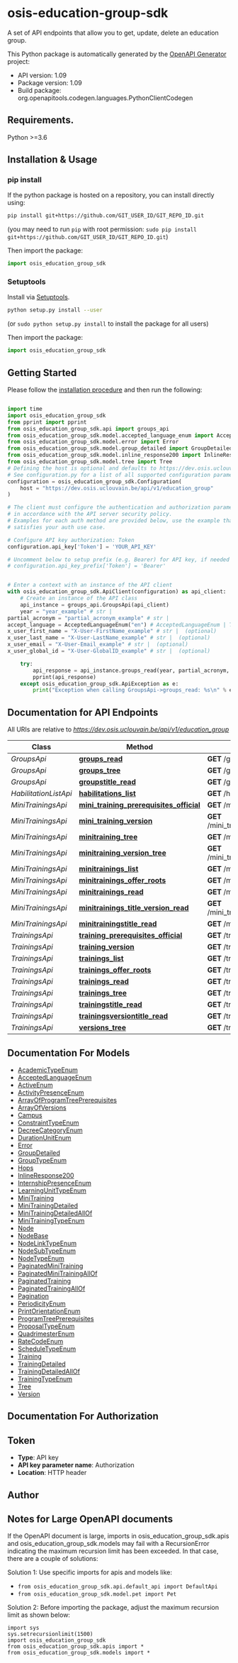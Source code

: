 # osis-education-group-sdk
A set of API endpoints that allow you to get, update, delete an education group.

This Python package is automatically generated by the [OpenAPI Generator](https://openapi-generator.tech) project:

- API version: 1.09
- Package version: 1.09
- Build package: org.openapitools.codegen.languages.PythonClientCodegen

## Requirements.

Python >=3.6

## Installation & Usage
### pip install

If the python package is hosted on a repository, you can install directly using:

```sh
pip install git+https://github.com/GIT_USER_ID/GIT_REPO_ID.git
```
(you may need to run `pip` with root permission: `sudo pip install git+https://github.com/GIT_USER_ID/GIT_REPO_ID.git`)

Then import the package:
```python
import osis_education_group_sdk
```

### Setuptools

Install via [Setuptools](http://pypi.python.org/pypi/setuptools).

```sh
python setup.py install --user
```
(or `sudo python setup.py install` to install the package for all users)

Then import the package:
```python
import osis_education_group_sdk
```

## Getting Started

Please follow the [installation procedure](#installation--usage) and then run the following:

```python

import time
import osis_education_group_sdk
from pprint import pprint
from osis_education_group_sdk.api import groups_api
from osis_education_group_sdk.model.accepted_language_enum import AcceptedLanguageEnum
from osis_education_group_sdk.model.error import Error
from osis_education_group_sdk.model.group_detailed import GroupDetailed
from osis_education_group_sdk.model.inline_response200 import InlineResponse200
from osis_education_group_sdk.model.tree import Tree
# Defining the host is optional and defaults to https://dev.osis.uclouvain.be/api/v1/education_group
# See configuration.py for a list of all supported configuration parameters.
configuration = osis_education_group_sdk.Configuration(
    host = "https://dev.osis.uclouvain.be/api/v1/education_group"
)

# The client must configure the authentication and authorization parameters
# in accordance with the API server security policy.
# Examples for each auth method are provided below, use the example that
# satisfies your auth use case.

# Configure API key authorization: Token
configuration.api_key['Token'] = 'YOUR_API_KEY'

# Uncomment below to setup prefix (e.g. Bearer) for API key, if needed
# configuration.api_key_prefix['Token'] = 'Bearer'


# Enter a context with an instance of the API client
with osis_education_group_sdk.ApiClient(configuration) as api_client:
    # Create an instance of the API class
    api_instance = groups_api.GroupsApi(api_client)
    year = "year_example" # str | 
partial_acronym = "partial_acronym_example" # str | 
accept_language = AcceptedLanguageEnum("en") # AcceptedLanguageEnum | The header advertises which languages the client is able to understand, and which locale variant is preferred. (By languages, we mean natural languages, such as English, and not programming languages.)  (optional)
x_user_first_name = "X-User-FirstName_example" # str |  (optional)
x_user_last_name = "X-User-LastName_example" # str |  (optional)
x_user_email = "X-User-Email_example" # str |  (optional)
x_user_global_id = "X-User-GlobalID_example" # str |  (optional)

    try:
        api_response = api_instance.groups_read(year, partial_acronym, accept_language=accept_language, x_user_first_name=x_user_first_name, x_user_last_name=x_user_last_name, x_user_email=x_user_email, x_user_global_id=x_user_global_id)
        pprint(api_response)
    except osis_education_group_sdk.ApiException as e:
        print("Exception when calling GroupsApi->groups_read: %s\n" % e)
```

## Documentation for API Endpoints

All URIs are relative to *https://dev.osis.uclouvain.be/api/v1/education_group*

Class | Method | HTTP request | Description
------------ | ------------- | ------------- | -------------
*GroupsApi* | [**groups_read**](docs/GroupsApi.md#groups_read) | **GET** /groups/{year}/{partial_acronym} | 
*GroupsApi* | [**groups_tree**](docs/GroupsApi.md#groups_tree) | **GET** /groups/{year}/{partial_acronym}/tree | 
*GroupsApi* | [**groupstitle_read**](docs/GroupsApi.md#groupstitle_read) | **GET** /groups/{year}/{partial_acronym}/title | 
*HabilitationListApi* | [**habilitations_list**](docs/HabilitationListApi.md#habilitations_list) | **GET** /hops/{year} | 
*MiniTrainingsApi* | [**mini_training_prerequisites_official**](docs/MiniTrainingsApi.md#mini_training_prerequisites_official) | **GET** /mini_trainings/{year}/{acronym}/prerequisites | 
*MiniTrainingsApi* | [**mini_training_version**](docs/MiniTrainingsApi.md#mini_training_version) | **GET** /mini_trainings/{year}/{acronym}/versions/{version_name} | 
*MiniTrainingsApi* | [**minitraining_tree**](docs/MiniTrainingsApi.md#minitraining_tree) | **GET** /mini_trainings/{year}/{acronym}/tree | 
*MiniTrainingsApi* | [**minitraining_version_tree**](docs/MiniTrainingsApi.md#minitraining_version_tree) | **GET** /mini_trainings/{year}/{acronym}/versions/{version_name}/tree | 
*MiniTrainingsApi* | [**minitrainings_list**](docs/MiniTrainingsApi.md#minitrainings_list) | **GET** /mini_trainings/ | 
*MiniTrainingsApi* | [**minitrainings_offer_roots**](docs/MiniTrainingsApi.md#minitrainings_offer_roots) | **GET** /mini_trainings/{year}/{acronym}/offer_roots | 
*MiniTrainingsApi* | [**minitrainings_read**](docs/MiniTrainingsApi.md#minitrainings_read) | **GET** /mini_trainings/{year}/{acronym} | 
*MiniTrainingsApi* | [**minitrainings_title_version_read**](docs/MiniTrainingsApi.md#minitrainings_title_version_read) | **GET** /mini_trainings/{year}/{acronym}/versions/{version_name}/title | 
*MiniTrainingsApi* | [**minitrainingstitle_read**](docs/MiniTrainingsApi.md#minitrainingstitle_read) | **GET** /mini_trainings/{year}/{acronym}/title | 
*TrainingsApi* | [**training_prerequisites_official**](docs/TrainingsApi.md#training_prerequisites_official) | **GET** /trainings/{year}/{acronym}/prerequisites | 
*TrainingsApi* | [**training_version**](docs/TrainingsApi.md#training_version) | **GET** /trainings/{year}/{acronym}/versions/{version_name} | 
*TrainingsApi* | [**trainings_list**](docs/TrainingsApi.md#trainings_list) | **GET** /trainings/ | 
*TrainingsApi* | [**trainings_offer_roots**](docs/TrainingsApi.md#trainings_offer_roots) | **GET** /trainings/{year}/{acronym}/offer_roots | 
*TrainingsApi* | [**trainings_read**](docs/TrainingsApi.md#trainings_read) | **GET** /trainings/{year}/{acronym} | 
*TrainingsApi* | [**trainings_tree**](docs/TrainingsApi.md#trainings_tree) | **GET** /trainings/{year}/{acronym}/tree | 
*TrainingsApi* | [**trainingstitle_read**](docs/TrainingsApi.md#trainingstitle_read) | **GET** /trainings/{year}/{acronym}/title | 
*TrainingsApi* | [**trainingsversiontitle_read**](docs/TrainingsApi.md#trainingsversiontitle_read) | **GET** /trainings/{year}/{acronym}/versions/{version_name}/title | 
*TrainingsApi* | [**versions_tree**](docs/TrainingsApi.md#versions_tree) | **GET** /trainings/{year}/{acronym}/versions/{version_name}/tree | 


## Documentation For Models

 - [AcademicTypeEnum](docs/AcademicTypeEnum.md)
 - [AcceptedLanguageEnum](docs/AcceptedLanguageEnum.md)
 - [ActiveEnum](docs/ActiveEnum.md)
 - [ActivityPresenceEnum](docs/ActivityPresenceEnum.md)
 - [ArrayOfProgramTreePrerequisites](docs/ArrayOfProgramTreePrerequisites.md)
 - [ArrayOfVersions](docs/ArrayOfVersions.md)
 - [Campus](docs/Campus.md)
 - [ConstraintTypeEnum](docs/ConstraintTypeEnum.md)
 - [DecreeCategoryEnum](docs/DecreeCategoryEnum.md)
 - [DurationUnitEnum](docs/DurationUnitEnum.md)
 - [Error](docs/Error.md)
 - [GroupDetailed](docs/GroupDetailed.md)
 - [GroupTypeEnum](docs/GroupTypeEnum.md)
 - [Hops](docs/Hops.md)
 - [InlineResponse200](docs/InlineResponse200.md)
 - [InternshipPresenceEnum](docs/InternshipPresenceEnum.md)
 - [LearningUnitTypeEnum](docs/LearningUnitTypeEnum.md)
 - [MiniTraining](docs/MiniTraining.md)
 - [MiniTrainingDetailed](docs/MiniTrainingDetailed.md)
 - [MiniTrainingDetailedAllOf](docs/MiniTrainingDetailedAllOf.md)
 - [MiniTrainingTypeEnum](docs/MiniTrainingTypeEnum.md)
 - [Node](docs/Node.md)
 - [NodeBase](docs/NodeBase.md)
 - [NodeLinkTypeEnum](docs/NodeLinkTypeEnum.md)
 - [NodeSubTypeEnum](docs/NodeSubTypeEnum.md)
 - [NodeTypeEnum](docs/NodeTypeEnum.md)
 - [PaginatedMiniTraining](docs/PaginatedMiniTraining.md)
 - [PaginatedMiniTrainingAllOf](docs/PaginatedMiniTrainingAllOf.md)
 - [PaginatedTraining](docs/PaginatedTraining.md)
 - [PaginatedTrainingAllOf](docs/PaginatedTrainingAllOf.md)
 - [Pagination](docs/Pagination.md)
 - [PeriodicityEnum](docs/PeriodicityEnum.md)
 - [PrintOrientationEnum](docs/PrintOrientationEnum.md)
 - [ProgramTreePrerequisites](docs/ProgramTreePrerequisites.md)
 - [ProposalTypeEnum](docs/ProposalTypeEnum.md)
 - [QuadrimesterEnum](docs/QuadrimesterEnum.md)
 - [RateCodeEnum](docs/RateCodeEnum.md)
 - [ScheduleTypeEnum](docs/ScheduleTypeEnum.md)
 - [Training](docs/Training.md)
 - [TrainingDetailed](docs/TrainingDetailed.md)
 - [TrainingDetailedAllOf](docs/TrainingDetailedAllOf.md)
 - [TrainingTypeEnum](docs/TrainingTypeEnum.md)
 - [Tree](docs/Tree.md)
 - [Version](docs/Version.md)


## Documentation For Authorization


## Token

- **Type**: API key
- **API key parameter name**: Authorization
- **Location**: HTTP header


## Author




## Notes for Large OpenAPI documents
If the OpenAPI document is large, imports in osis_education_group_sdk.apis and osis_education_group_sdk.models may fail with a
RecursionError indicating the maximum recursion limit has been exceeded. In that case, there are a couple of solutions:

Solution 1:
Use specific imports for apis and models like:
- `from osis_education_group_sdk.api.default_api import DefaultApi`
- `from osis_education_group_sdk.model.pet import Pet`

Solution 2:
Before importing the package, adjust the maximum recursion limit as shown below:
```
import sys
sys.setrecursionlimit(1500)
import osis_education_group_sdk
from osis_education_group_sdk.apis import *
from osis_education_group_sdk.models import *
```

